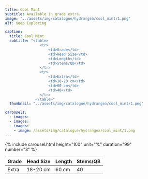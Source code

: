 ```yaml
---
title: Cool Mint
subtitle: Available in grade extra.
image: "../assets/img/catalogue/hydrangea/cool_mint/1.png"
alt: Keep Exploring

caption: 
  title: Cool Mint
  subtitle: "<table>
                <tr>
                    <td>Grade</td>
                    <td>Head Size</td>
                    <td>Length</td>
                    <td>Stems/QB</td>
                </tr>
                <tr>
                    <td>Extra</td>
                    <td>18-20 cm</td>
                    <td>60 cm</td>
                    <td>40</td>
                </tr>
              </table>"
  thumbnail: "../assets/img/catalogue/hydrangea/cool_mint/1.png"

carousels:
  - images: 
  - images:
  - images:  
    - image: /assets/img/catalogue/hydrangea/cool_mint/1.png
---
```


{% include carousel.html height="100" unit="%" duration="99" number="3" %}

| Grade | Head Size | Length | Stems/QB |
|-------|-----------|--------|----------|
| Extra |  18-20 cm | 60 cm  |    40    |
